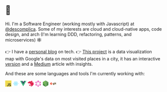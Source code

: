 # 🤠

Hi. I'm a Software Engineer (working mostly with Javascript) at [@descomplica](https://github.com/descomplica). Some of my interests are cloud and cloud-native apps, code design, and arch (I'm learning DDD, refactoring, patterns, and microservices) 🕸️ 

👉 I have a [personal blog](https://mrmorais.github.io/) on tech.
👉 [This project](https://github.com/mrmorais/behavior-map-natal) is a data visualization map with Google's data on most visited places in a city, it has an interactive [version](https://mrmorais.github.io/others/behavior-map-natal/keplergl.html) and a [Medium](https://towardsdatascience.com/mapping-the-most-popular-places-in-the-city-1cd0737e7023) article with insights. 

And these are some languages and tools I'm currently working with: 

<code><img height="20" src="https://raw.githubusercontent.com/github/explore/80688e429a7d4ef2fca1e82350fe8e3517d3494d/topics/javascript/javascript.png"></code>
<code><img height="20" src="https://raw.githubusercontent.com/github/explore/80688e429a7d4ef2fca1e82350fe8e3517d3494d/topics/react/react.png"></code>
<code><img height="20" src="https://raw.githubusercontent.com/github/explore/80688e429a7d4ef2fca1e82350fe8e3517d3494d/topics/vue/vue.png"></code>
<code><img height="20" src="https://raw.githubusercontent.com/github/explore/main/topics/nestjs/nestjs.png"></code>
<code><img height="20" src="https://raw.githubusercontent.com/github/explore/5c058a388828bb5fde0bcafd4bc867b5bb3f26f3/topics/graphql/graphql.png"></code>
<code><img height="20" src="https://raw.githubusercontent.com/github/explore/80688e429a7d4ef2fca1e82350fe8e3517d3494d/topics/nodejs/nodejs.png"></code>
<code><img height="20" src="https://raw.githubusercontent.com/github/explore/80688e429a7d4ef2fca1e82350fe8e3517d3494d/topics/git/git.png"></code>
